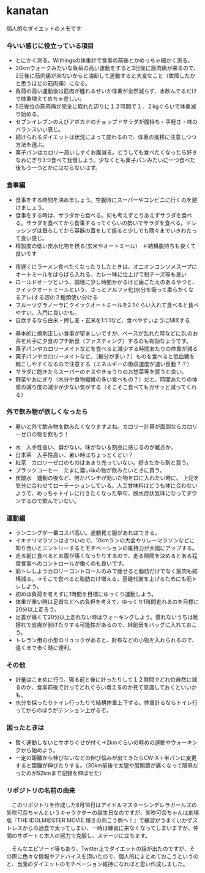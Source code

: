 kanatan
=======

個人的なダイエットのメモです

### 今いい感じに役立っている項目
* とにかく測る。Withingsの体重計で食事の前後とかめっちゃ細かく測る。
* 30kmウォークみたいな負荷の高い運動をすると3日後に筋肉痛が来るので、2日後に筋肉痛が来ないからと油断して運動すると大変なこと（故障したかと思うほどの筋肉痛）になる。
* 負荷の高い運動後は筋肉が腫れるせいか体重が全然減らず、水飲んでるだけで体重増えてめちゃ悲しい。
* 5日後位の筋肉痛が完全に取れた辺りに１２時間で１．２kgぐらいで体重減り始める。
* セブンイレブンのえびアボカドのチョップドサラダが腹持ち・手軽さ・味のバランスいい感じ。
* 続けられるダイエットは状況によって変わるので、体重の推移に注意しつつ方法を選ぶ。
* 菓子パンはカロリー高いしすぐお腹減る。どうしても食べたくなったら好きなおにぎり3つ食べて我慢しよう。少なくとも菓子パンみたいに一つ食べた後もう一つとかにはならないはず。

### 食事編
* 食事をする時間を決めましょう。空腹時にスーパーやコンビニに行くのを避けましょう。
* 食事をする時は、サラダから食べる。何も考えずとりあえずサラダを食べる。サラダを食べてから食事するってぐらいの勢いでサラダを食べる。ドレッシングは垂らしてから容器の蓋をして振ると少しでも隅々までいきわたって良い感じ。
* 精製度の低い炭水化物を摂る(玄米やオートミール)　＃結構腹持ちも良くて良いです
 - 夜遅くにラーメン食べたくなったりしたときは、オニオンコンソメスープにオートミールをぱらぱら入れる。カレー味に仕上げて粉チーズ等も良い
 - ロールドオーツという、調理に少し時間かかるけど歯ごたえのあるやつと、クイックオートミールという、さっとアルファ化(水分を吸って柔らかくなるアレ)する奴の２種類使い分ける
 - フルーツグラノーラにクイックオートミールを2:1ぐらい入れて食べると食べやすい。入門に良いかも。
 - 自炊するなら白米・押し麦・玄米を1:1:1など、食べやすいようにMIXする  
* 基本的に規則正しい食事が望ましいですが、ペースが乱れた時などに2Lのお茶を片手に夕食のプチ断食（ファスティング）するのも有効なようです。  
* 菓子パンやカロリーメイトなどを食べると減少する時間あたりの体重が減る  
* 菓子パンやカロリーメイトなど、（糖分が多い？）ものを食べると低血糖を起こしやすくなるので注意する（エネルギーの吸収速度が速い反動？？）  
* サラダに飽きたらスーパーのナスやきゅうりのお惣菜等を買うと良い。
* 野菜やおにぎり（水分や食物繊維の多い食べもの？）だと、時間あたりの体重の減り度の減少が少ない気がする（そこそこ食べてもガサッと減ってくれる）

### 外で飲み物が欲しくなったら
* 暑いと外で飲み物を飲みたくなりますよね。カロリー計算が面倒ならカロリーゼロの物を飲もう！
 - 水　入手性高い、癖がない。味がない＆割高に感じるのが難点か。
 - 日本茶　入手性高い、暑い時はちょっとくどい？
 - 紅茶　カロリーゼロのものはあまり売っていない。好きだから割と買う。
 - ブラックコーヒー　たまに濃い味の物が飲みたいときに買う。
 - 炭酸水　運動の後など、何かパンチが効いた物を口に入れたい時に。
上記を気分に合わせてローテーションしている。人工甘味料はどうも体に合わないようで、めっちゃトイレに行きたくなった挙句、脱水症状気味になってダウンするので飲んでいない。

### 運動編
* ランニングが一番コスパ高い。運動靴と服があればできる。
* イキナリマラソンはきついので、10kmランの大会やリレーマラソンなどに知り合いとエントリーするとモチベーションの維持力が大幅にアップする。
* 走る前に食べるとお腹が痛くなったりするので、走る時間を決めるとある程度食事へのコントロールが働くのも良いです。
* 筋トレしようカロリーコントロールのみで痩せると脂肪だけでなく筋肉も結構減る。→そこで食べると脂肪だけ増える。基礎代謝を上げるためにも筋トレしよう。
* 初めは負荷を考えずに1時間を目標にゆっくり運動しよう。
* 体重が重い時は足首などへの負担を考えて、ゆっくり1時間走れるのを目標に20分以上走ろう。
* 足首が痛くて20分以上走れない時はウォーキングしよう。慣れないうちは靴擦れで皮膚が剥けたりする可能性があるので、絆創膏をバッグに入れておこう。
* トレラン用の小型のリュックがあると、財布などの小物を入れられるので、遠くまで歩く時に便利。


### その他
* 計量はこまめに行う。寝る前と後に計ったりして１２時間でどれ位自然に減るのか、食事前後で計ってどれぐらい増えるのか見て意識しておくといいかも。
* 水分を採ったりトイレ行ったりで結構体重上下する。体重計るならトイレ行ってからのほうがテンション上がるぞ。

### 困ったときは
* 暫く運動しないとサボりぐせが付く→2kmぐらいの軽めの運動やウォーキングから始めよう。
* 一定の距離から伸びないなどの伸び悩みが出てきたらCW-X＋半パンに変更すると距離が伸びたりする。（30km前後で太腿や股関節が痛くなって限界だったのが52kmまで記録を伸ばせた）

### リポジトリの名前の由来
　このリポジトリを作成した8月18日はアイドルマスターシンデレラガールズの矢吹可奈ちゃんというキャラクターの誕生日なのですが、矢吹可奈ちゃんは劇場版『THE IDOLM@STER MOVIE 輝きの向こう側へ！』で練習がうまくいかずストレスからの過食で太ってしまい、一時は練習に来なくなってしまいますが、仲間のサポートと本人の努力で克服し、ステージに立ちます。

　そんなエピソード等もあり、Twitter上でダイエットの話が出たのですが、その際に色々な情報やアドバイスを頂いたので、個人的にまとめておこうというのと、当面のダイエットのモチベーション維持になればと思い作成しました。

